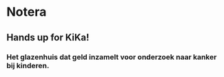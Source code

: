 # Notera
## Hands up for KiKa!
### Het glazenhuis dat geld inzamelt voor onderzoek naar kanker bij kinderen.
